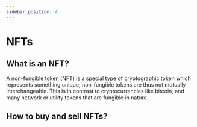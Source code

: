 ```yaml
---
sidebar_position: 4
---
```


# NFTs

## What is an NFT?

A non-fungible token (NFT) is a special type of cryptographic token which represents something unique; non-fungible tokens are thus not mutually interchangeable. This is in contrast to cryptocurrencies like bitcoin, and many network or utility tokens that are fungible in nature.

## How to buy and sell NFTs?
